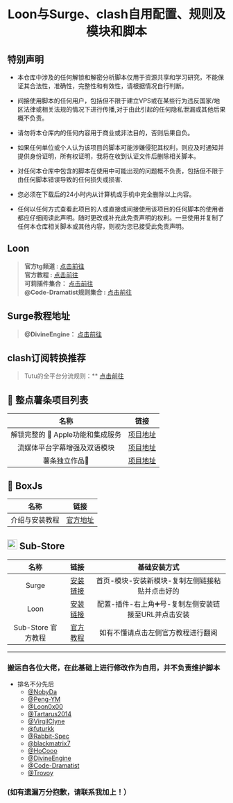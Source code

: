 <h1 align="center">Loon与Surge、clash自用配置、规则及模块和脚本</h1>


## 特别声明
- 本仓库中涉及的任何解锁和解密分析脚本仅用于资源共享和学习研究，不能保证其合法性，准确性，完整性和有效性，请根据情况自行判断。

- 间接使用脚本的任何用户，包括但不限于建立VPS或在某些行为违反国家/地区法律或相关法规的情况下进行传播,对于由此引起的任何隐私泄漏或其他后果概不负责。

- 请勿将本仓库内的任何内容用于商业或非法目的，否则后果自负。

- 如果任何单位或个人认为该项目的脚本可能涉嫌侵犯其权利，则应及时通知并提供身份证明，所有权证明，我将在收到认证文件后删除相关脚本。

- 对任何本仓库中包含的脚本在使用中可能出现的问题概不负责，包括但不限于由任何脚本错误导致的任何损失或损害.

- 您必须在下载后的24小时内从计算机或手机中完全删除以上内容。

- 任何以任何方式查看此项目的人或直接或间接使用该项目的任何脚本的使用者都应仔细阅读此声明。随时更改或补充此免责声明的权利。一旦使用并复制了任何本仓库相关脚本或其他内容，则视为您已接受此免责声明。




## Loon
> **官方tg频道 :** [点击前往](https://t.me/Loon0x00)<br>
> **官方教程 :** [点击前往](https://coffee-elderberry-22b.notion.site/Loon-71747252d5054551a8cd10924064899c)<br>
> **可莉插件集合：** [点击前往](https://gitlab.com/lodepuly/vpn_tool/-/tree/main/Tool/Loon/Plugin)<br>
> **@Code-Dramatist规则集合 :** [点击前往](https://github.com/Code-Dramatist/Rule_Actions#loon%E8%A7%84%E5%88%99%E9%93%BE%E6%8E%A5)<br>



## Surge教程地址
> **@DivineEngine：** [点击前往](https://divineengine.net/more/special/surge)

## clash订阅转换推荐
> Tutu的全平台分流规则：** [点击前往](https://sub.tutu.asia/)


## 🍟 整点薯条项目列表

| 名称                           | 链接                                           |
| :------------------------------: | :---------------------------------------------: |
| 解锁完整的  Apple功能和集成服务| [项目地址](https://github.com/VirgilClyne/iRingo) |  
| 流媒体平台字幕增强及双语模块 |[项目地址](https://github.com/DualSubs/DualSubs) |
| 薯条独立作品🤤 | [项目地址](https://github.com/VirgilClyne/VirgilClyne) |
## 🧰 BoxJs
| 名称                           | 链接                                                         |
| :------------------------------: | :------------------------------------------------------------: |
| 介绍与安装教程                   | [官方地址](https://docs.boxjs.app)                                       |

## <img src="https://raw.githubusercontent.com/58xinian/icon/master/Sub-Store1.png" width="23"></img> Sub-Store

| 名称                           | 链接                                                         | 基础安装方式 |
| :------------------------------: | :--------------------------------------------------: |:---------------:|
| Surge| [安装链接](https://raw.githubusercontent.com/Peng-YM/Sub-Store/master/config/Surge.sgmodule)|首页-模块-安装新模块-复制左侧链接粘贴并点击好的|
| Loon| [安装链接](https://raw.githubusercontent.com/Peng-YM/Sub-Store/master/config/Loon.plugin)|配置-插件-右上角➕号-复制左侧安装链接至URL并点击安装|
| Sub-Store 官方教程| [官方教程](https://www.notion.so/Sub-Store-6259586994d34c11a4ced5c406264b46)|如有不懂请点击左侧官方教程进行翻阅|

---

### 搬运自各位大佬，在此基础上进行修改作为自用，并不负责维护脚本
* 排名不分先后
  * [@NobyDa](https://github.com/NobyDa)
  * [@Peng-YM](https://github.com/Peng-YM)
  * [@Loon0x00](https://github.com/Loon0x00)
  * [@Tartarus2014](https://github.com/Tartarus2014)
  * [@VirgilClyne](https://github.com/VirgilClyne)
  * [@futurkk](https://github.com/futurkk)
  * [@Rabbit-Spec](https://github.com/Rabbit-Spec)
  * [@blackmatrix7](https://github.com/blackmatrix7)
  * [@HoCooo](https://github.com/HoCooo)
  * [@DivineEngine](https://github.com/DivineEngine)
  * [@Code-Dramatist](https://github.com/Code-Dramatist)
  * [@Trovoy](https://github.com/Trovoy)
### (如有遗漏万分抱歉，请联系我加上！）



